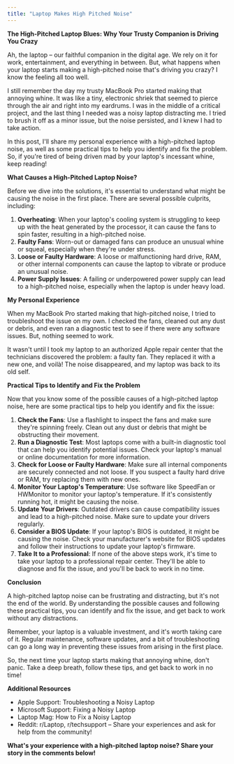 ```yaml
---
title: "Laptop Makes High Pitched Noise"
---
```


**The High-Pitched Laptop Blues: Why Your Trusty Companion is Driving You Crazy**

 Ah, the laptop – our faithful companion in the digital age. We rely on it for work, entertainment, and everything in between. But, what happens when your laptop starts making a high-pitched noise that's driving you crazy? I know the feeling all too well.

I still remember the day my trusty MacBook Pro started making that annoying whine. It was like a tiny, electronic shriek that seemed to pierce through the air and right into my eardrums. I was in the middle of a critical project, and the last thing I needed was a noisy laptop distracting me. I tried to brush it off as a minor issue, but the noise persisted, and I knew I had to take action.

In this post, I'll share my personal experience with a high-pitched laptop noise, as well as some practical tips to help you identify and fix the problem. So, if you're tired of being driven mad by your laptop's incessant whine, keep reading!

**What Causes a High-Pitched Laptop Noise?**

Before we dive into the solutions, it's essential to understand what might be causing the noise in the first place. There are several possible culprits, including:

1. **Overheating**: When your laptop's cooling system is struggling to keep up with the heat generated by the processor, it can cause the fans to spin faster, resulting in a high-pitched noise.
2. **Faulty Fans**: Worn-out or damaged fans can produce an unusual whine or squeal, especially when they're under stress.
3. **Loose or Faulty Hardware**: A loose or malfunctioning hard drive, RAM, or other internal components can cause the laptop to vibrate or produce an unusual noise.
4. **Power Supply Issues**: A failing or underpowered power supply can lead to a high-pitched noise, especially when the laptop is under heavy load.

**My Personal Experience**

When my MacBook Pro started making that high-pitched noise, I tried to troubleshoot the issue on my own. I checked the fans, cleaned out any dust or debris, and even ran a diagnostic test to see if there were any software issues. But, nothing seemed to work.

It wasn't until I took my laptop to an authorized Apple repair center that the technicians discovered the problem: a faulty fan. They replaced it with a new one, and voilà! The noise disappeared, and my laptop was back to its old self.

**Practical Tips to Identify and Fix the Problem**

Now that you know some of the possible causes of a high-pitched laptop noise, here are some practical tips to help you identify and fix the issue:

1. **Check the Fans**: Use a flashlight to inspect the fans and make sure they're spinning freely. Clean out any dust or debris that might be obstructing their movement.
2. **Run a Diagnostic Test**: Most laptops come with a built-in diagnostic tool that can help you identify potential issues. Check your laptop's manual or online documentation for more information.
3. **Check for Loose or Faulty Hardware**: Make sure all internal components are securely connected and not loose. If you suspect a faulty hard drive or RAM, try replacing them with new ones.
4. **Monitor Your Laptop's Temperature**: Use software like SpeedFan or HWMonitor to monitor your laptop's temperature. If it's consistently running hot, it might be causing the noise.
5. **Update Your Drivers**: Outdated drivers can cause compatibility issues and lead to a high-pitched noise. Make sure to update your drivers regularly.
6. **Consider a BIOS Update**: If your laptop's BIOS is outdated, it might be causing the noise. Check your manufacturer's website for BIOS updates and follow their instructions to update your laptop's firmware.
7. **Take It to a Professional**: If none of the above steps work, it's time to take your laptop to a professional repair center. They'll be able to diagnose and fix the issue, and you'll be back to work in no time.

**Conclusion**

A high-pitched laptop noise can be frustrating and distracting, but it's not the end of the world. By understanding the possible causes and following these practical tips, you can identify and fix the issue, and get back to work without any distractions.

Remember, your laptop is a valuable investment, and it's worth taking care of it. Regular maintenance, software updates, and a bit of troubleshooting can go a long way in preventing these issues from arising in the first place.

So, the next time your laptop starts making that annoying whine, don't panic. Take a deep breath, follow these tips, and get back to work in no time!

**Additional Resources**

* Apple Support: Troubleshooting a Noisy Laptop
* Microsoft Support: Fixing a Noisy Laptop
* Laptop Mag: How to Fix a Noisy Laptop
* Reddit: r/Laptop, r/techsupport – Share your experiences and ask for help from the community!

**What's your experience with a high-pitched laptop noise? Share your story in the comments below!**